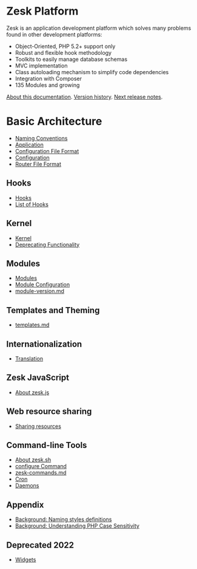 # Zesk Platform

Zesk is an application development platform which solves many problems found in other development platforms:

- Object-Oriented, PHP 5.2+ support only
- Robust and flexible hook methodology
- Toolkits to easily manage database schemas
- MVC implementation
- Class autoloading mechanism to simplify code dependencies
- Integration with Composer
- 135 Modules and growing

[About this documentation](readme.md). [Version history](versions.md). [Next release notes](current.md).

# Basic Architecture

- [Naming Conventions](zesk-naming.md)
- [Application](application.md)
- [Configuration File Format](configuration-file-format.md)
- [Configuration](globals.md)
- [Router File Format](router-file-format.md)

## Hooks

- [Hooks](hooks.md)
- [List of Hooks](hooks-list.md)

## Kernel

- [Kernel](kernel.md)
- [Deprecating Functionality](deprecated.md)

## Modules

- [Modules](modules.md)
- [Module Configuration](module-conf.md)
- [module-version.md](module-version.md)

## Templates and Theming

- [templates.md](templates.md)

## Internationalization

- [Translation](translation.md)

## Zesk JavaScript

- [About zesk.js](zesk.js.md)

## Web resource sharing

- [Sharing resources](share.md)

## Command-line Tools

- [About zesk.sh](zesk.sh.md)
- [configure Command](command-configure.md)
- [zesk-commands.md](zesk-commands.md)
- [Cron](cron.md)
- [Daemons](daemons.md)

## Appendix

- [Background: Naming styles definitions](naming-styles-definitions.md)
- [Background: Understanding PHP Case Sensitivity](php-case-sensitivity.md)

## Deprecated 2022

- [Widgets](widget.md)
